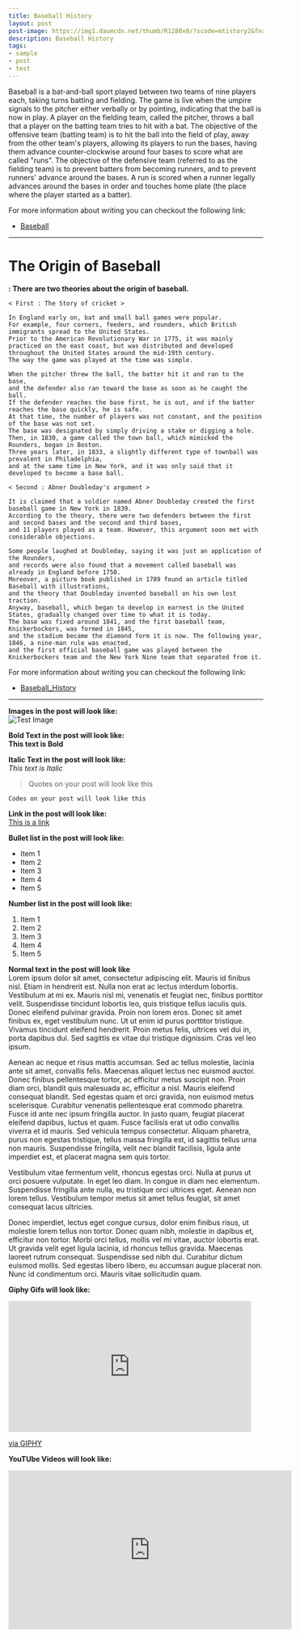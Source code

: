 ```yaml
---
title: Baseball History
layout: post
post-image: https://img1.daumcdn.net/thumb/R1280x0/?scode=mtistory2&fname=https%3A%2F%2Ft1.daumcdn.net%2Fcfile%2Ftistory%2F99FD0E335C83F8B701
description: Baseball History
tags:
- sample
- post
- test
---
```


Baseball is a bat-and-ball sport played between two teams of nine players each, taking turns batting and fielding. 
The game is live when the umpire signals to the pitcher either verbally or by pointing, indicating that the ball is now in play. 
A player on the fielding team, called the pitcher, throws a ball that a player on the batting team tries to hit with a bat. 
The objective of the offensive team (batting team) is to hit the ball into the field of play, away from the other team's players, allowing its players to run the bases, having them advance counter-clockwise around four bases to score what are called "runs". 
The objective of the defensive team (referred to as the fielding team) is to prevent batters from becoming runners, and to prevent runners' advance around the bases. 
A run is scored when a runner legally advances around the bases in order and touches home plate (the place where the player started as a batter).

For more information about writing you can checkout the following link:
* [Baseball](https://en.wikipedia.org/wiki/Baseball)

---

# The Origin of Baseball
**: There are two theories about the origin of baseball.**

`< First : The Story of cricket >`

    In England early on, bat and small ball games were popular. 
    For example, four corners, feeders, and rounders, which British immigrants spread to the United States. 
    Prior to the American Revolutionary War in 1775, it was mainly practiced on the east coast, but was distributed and developed throughout the United States around the mid-19th century.
    The way the game was played at the time was simple.

    When the pitcher threw the ball, the batter hit it and ran to the base, 
    and the defender also ran toward the base as soon as he caught the ball. 
    If the defender reaches the base first, he is out, and if the batter reaches the base quickly, he is safe. 
    At that time, the number of players was not constant, and the position of the base was not set. 
    The base was designated by simply driving a stake or digging a hole. 
    Then, in 1830, a game called the town ball, which mimicked the Rounders, began in Boston. 
    Three years later, in 1833, a slightly different type of townball was prevalent in Philadelphia, 
    and at the same time in New York, and it was only said that it developed to become a base ball.

`< Second : Abner Doubleday's argument >`

    It is claimed that a soldier named Abner Doubleday created the first baseball game in New York in 1839. 
    According to the theory, there were two defenders between the first and second bases and the second and third bases, 
    and 11 players played as a team. However, this argument soon met with considerable objections.

    Some people laughed at Doubleday, saying it was just an application of the Rounders, 
    and records were also found that a movement called baseball was already in England before 1750. 
    Moreover, a picture book published in 1789 found an article titled Baseball with illustrations, 
    and the theory that Doubleday invented baseball on his own lost traction. 
    Anyway, baseball, which began to develop in earnest in the United States, gradually changed over time to what it is today. 
    The base was fixed around 1841, and the first baseball team, Knickerbockers, was formed in 1845, 
    and the stadium became the diamond form it is now. The following year, 1846, a nine-man rule was enacted, 
    and the first official baseball game was played between the Knickerbockers team and the New York Nine team that separated from it.


For more information about writing you can checkout the following link:
* [Baseball_History](https://www.vingle.net/posts/1018513)
  
---

**Images in the post will look like:**<br>
![Test Image](https://obj-sg.thewiki.kr/data/6174746163686d656e742f646870313232352e6a7067.jpg)

**Bold Text in the post will look like:**<br>
**This text is Bold**

**Italic Text in the post will look like:**<br>
*This text is Italic*

> Quotes on your post will look like this

`Codes on your post will look like this`

**Link in the post will look like:**<br>
[This is a link](#)

**Bullet list in the post will look like:**
* Item 1
* Item 2
* Item 3
* Item 4
* Item 5

**Number list in the post will look like:**
1. Item 1
2. Item 2
3. Item 3
4. Item 4
5. Item 5

**Normal text in the post will look like**<br>
Lorem ipsum dolor sit amet, consectetur adipiscing elit. Mauris id finibus nisl. Etiam in hendrerit est. Nulla non erat ac lectus interdum lobortis. Vestibulum at mi ex. Mauris nisl mi, venenatis et feugiat nec, finibus porttitor velit. Suspendisse tincidunt lobortis leo, quis tristique tellus iaculis quis. Donec eleifend pulvinar gravida. Proin non lorem eros. Donec sit amet finibus ex, eget vestibulum nunc. Ut ut enim id purus porttitor tristique. Vivamus tincidunt eleifend hendrerit. Proin metus felis, ultrices vel dui in, porta dapibus dui. Sed sagittis ex vitae dui tristique dignissim. Cras vel leo ipsum.

Aenean ac neque et risus mattis accumsan. Sed ac tellus molestie, lacinia ante sit amet, convallis felis. Maecenas aliquet lectus nec euismod auctor. Donec finibus pellentesque tortor, ac efficitur metus suscipit non. Proin diam orci, blandit quis malesuada ac, efficitur a nisl. Mauris eleifend consequat blandit. Sed egestas quam et orci gravida, non euismod metus scelerisque. Curabitur venenatis pellentesque erat commodo pharetra. Fusce id ante nec ipsum fringilla auctor. In justo quam, feugiat placerat eleifend dapibus, luctus et quam. Fusce facilisis erat ut odio convallis viverra et id mauris. Sed vehicula tempus consectetur. Aliquam pharetra, purus non egestas tristique, tellus massa fringilla est, id sagittis tellus urna non mauris. Suspendisse fringilla, velit nec blandit facilisis, ligula ante imperdiet est, et placerat magna sem quis tortor.

Vestibulum vitae fermentum velit, rhoncus egestas orci. Nulla at purus ut orci posuere vulputate. In eget leo diam. In congue in diam nec elementum. Suspendisse fringilla ante nulla, eu tristique orci ultrices eget. Aenean non lorem tellus. Vestibulum tempor metus sit amet tellus feugiat, sit amet consequat lacus ultricies.

Donec imperdiet, lectus eget congue cursus, dolor enim finibus risus, ut molestie lorem tellus non tortor. Donec quam nibh, molestie in dapibus et, efficitur non tortor. Morbi orci tellus, mollis vel mi vitae, auctor lobortis erat. Ut gravida velit eget ligula lacinia, id rhoncus tellus gravida. Maecenas laoreet rutrum consequat. Suspendisse sed nibh dui. Curabitur dictum euismod mollis. Sed egestas libero libero, eu accumsan augue placerat non. Nunc id condimentum orci. Mauris vitae sollicitudin quam.

**Giphy Gifs will look like:**<br>
<iframe src="https://giphy.com/embed/ZqlvCTNHpqrio" width="480" height="259" frameBorder="0" class="giphy-embed" allowFullScreen></iframe><p><a href="https://giphy.com/gifs/laughing-despicable-me-minions-ZqlvCTNHpqrio">via GIPHY</a></p>

**YouTUbe Videos will look like:**<br>
<iframe width="560" height="315" src="https://www.youtube.com/embed/jTPXwbDtIpA" frameborder="0" allow="accelerometer; autoplay; encrypted-media; gyroscope; picture-in-picture" allowfullscreen></iframe>